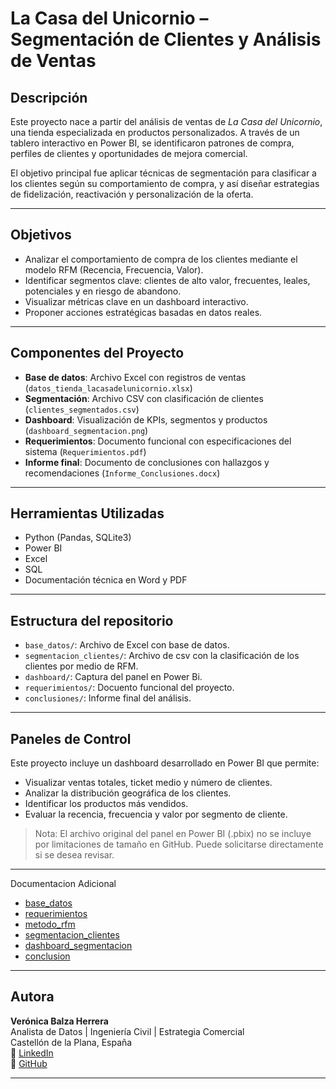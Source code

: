 #  La Casa del Unicornio – Segmentación de Clientes y Análisis de Ventas

##  Descripción

Este proyecto nace a partir del análisis de ventas de *La Casa del Unicornio*, una tienda especializada en productos personalizados. A través de un tablero interactivo en Power BI,
se identificaron patrones de compra, perfiles de clientes y oportunidades de mejora comercial.

El objetivo principal fue aplicar técnicas de segmentación para clasificar a los clientes según su comportamiento de compra, y así diseñar estrategias de fidelización, reactivación 
y personalización de la oferta.

---

##  Objetivos

- Analizar el comportamiento de compra de los clientes mediante el modelo RFM (Recencia, Frecuencia, Valor).
- Identificar segmentos clave: clientes de alto valor, frecuentes, leales, potenciales y en riesgo de abandono.
- Visualizar métricas clave en un dashboard interactivo.
- Proponer acciones estratégicas basadas en datos reales.

---

##  Componentes del Proyecto

- **Base de datos**: Archivo Excel con registros de ventas (`datos_tienda_lacasadelunicornio.xlsx`)
- **Segmentación**: Archivo CSV con clasificación de clientes (`clientes_segmentados.csv`)
- **Dashboard**: Visualización de KPIs, segmentos y productos (`dashboard_segmentacion.png`)
- **Requerimientos**: Documento funcional con especificaciones del sistema (`Requerimientos.pdf`)
- **Informe final**: Documento de conclusiones con hallazgos y recomendaciones (`Informe_Conclusiones.docx`)

---

##  Herramientas Utilizadas

- Python (Pandas, SQLite3)
- Power BI
- Excel
- SQL
- Documentación técnica en Word y PDF

---
## Estructura del repositorio
- `base_datos/`: Archivo de Excel con base de datos.
- `segmentacion_clientes/`: Archivo de csv con la clasificación de los clientes por medio de RFM.
- `dashboard/`: Captura del panel en Power Bi. 
- `requerimientos/`: Docuento funcional del proyecto.
- `conclusiones/`: Informe final del análisis.
---
##  Paneles de Control

Este proyecto incluye un dashboard desarrollado en Power BI que permite:

- Visualizar ventas totales, ticket medio y número de clientes.
- Analizar la distribución geográfica de los clientes.
- Identificar los productos más vendidos.
- Evaluar la recencia, frecuencia y valor por segmento de cliente.

> Nota: El archivo original del panel en Power BI (.pbix) no se incluye por limitaciones de tamaño en GitHub. Puede solicitarse directamente si se desea revisar.

---
Documentacion Adicional
- [base_datos](datos_tienda_lacasadelunicornio.xlsx)
- [requerimientos](Requerimientos.pdf)
- [metodo_rfm](RFM.py)
- [segmentacion_clientes](clientes_segmentados.csv)
- [dashboard_segmentacion](dashboard_segmentacion.png)
- [conclusion](Conclusiones.pdf)
---
##  Autora

**Verónica Balza Herrera**  
Analista de Datos | Ingeniería Civil | Estrategia Comercial  
Castellón de la Plana, España  
🔗 [LinkedIn](https://linkedin.com/in/veronicabalza)  
🔗 [GitHub](https://github.com/veronicabalza)

---




